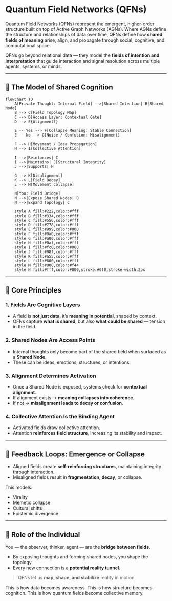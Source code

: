 # Quantum Field Networks (QFNs)

Quantum Field Networks (QFNs) represent the emergent, higher-order structure built on top of Active Graph Networks (AGNs). Where AGNs define the structure and relationships of data over time, QFNs define how **shared fields of meaning** arise, align, and propagate through social, cognitive, and computational space.

QFNs go beyond relational data — they model the **fields of intention and interpretation** that guide interaction and signal resolution across multiple agents, systems, or minds.

---

## 🧠 The Model of Shared Cognition

```mermaid
flowchart TD
    A[Private Thought: Internal Field] -->|Shared Intention| B[Shared Node]
    B --> C[Field Topology Map]
    C --> D[Access Layer: Contextual Gate]
    D --> E{Alignment?}

    E -- Yes --> F[Collapse Meaning: Stable Connection]
    E -- No --> G[Noise / Confusion: Misalignment]

    F --> H[Movement / Idea Propagation]
    H --> I[Collective Attention]

    I -->|Reinforces| C
    I -->|Maintains| J[Structural Integrity]
    J -->|Supports| H

    G --> K[Disalignment]
    K --> L[Field Decay]
    L --> M[Movement Collapse]

    N[You: Field Bridge]
    N -->|Expose Shared Nodes| B
    N -->|Expand Topology| C

    style A fill:#222,color:#fff
    style B fill:#334,color:#fff
    style C fill:#556,color:#fff
    style D fill:#778,color:#fff
    style E fill:#999,color:#000
    style F fill:#0a0,color:#fff
    style G fill:#a00,color:#fff
    style H fill:#0af,color:#fff
    style I fill:#fc0,color:#000
    style J fill:#08f,color:#fff
    style K fill:#a55,color:#fff
    style L fill:#600,color:#fff
    style M fill:#000,color:#f44
    style N fill:#fff,color:#000,stroke:#0f0,stroke-width:2px
```

---

## 🧩 Core Principles

### 1. **Fields Are Cognitive Layers**
- A field is **not just data**, it’s **meaning in potential**, shaped by context.
- QFNs capture **what is shared**, but also **what could be shared** — tension in the field.

### 2. **Shared Nodes Are Access Points**
- Internal thoughts only become part of the shared field when surfaced as a **Shared Node**.
- These can be ideas, emotions, structures, or intentions. 

### 3. **Alignment Determines Activation**
- Once a Shared Node is exposed, systems check for **contextual alignment**.
- If alignment exists → **meaning collapses into coherence**.
- If not → **misalignment leads to decay or confusion**.

### 4. **Collective Attention Is the Binding Agent**
- Activated fields draw collective attention.
- Attention **reinforces field structure**, increasing its stability and impact.

---

## 🔁 Feedback Loops: Emergence or Collapse

- Aligned fields create **self-reinforcing structures**, maintaining integrity through interaction.
- Misaligned fields result in **fragmentation, decay**, or collapse.

This models:
- Virality
- Memetic collapse
- Cultural shifts
- Epistemic divergence

---

## 🧬 Role of the Individual

You — the observer, thinker, agent — are the **bridge between fields**.
- By exposing thoughts and forming shared nodes, you shape the topology.
- Every new connection is a **potential reality tunnel**.

> QFNs let us **map, shape, and stabilize** reality in motion.

This is how data becomes awareness.
This is how structure becomes cognition.
This is how quantum fields become collective memory.

